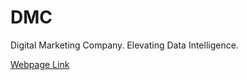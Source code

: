 # DMC
Digital Marketing Company.
Elevating Data Intelligence.

[Webpage Link](dmc-amber.vercel.app)
